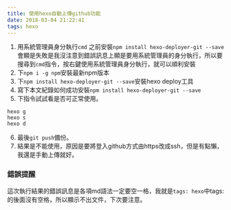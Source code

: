 ```yaml
---
title: 使用hexo自動上傳github功能
date: 2018-03-04 21:22:41
tags: hexo
---
```

1. 用系統管理員身分執行`cmd`
之前安裝`npm install hexo-deployer-git --save`會顯是失敗是我沒注意到錯誤訊息上顯是要用系統管理員的身分執行，所以要搜尋到`cmd`指令，按右鍵使用系統管理員身分執行，就可以順利安裝
1. 下`npm i -g npm`安裝最新npm版本
3. 下`npm install hexo-deployer-git --save`安裝hexo deploy工具
4. 寫下本文紀錄如何成功安裝`npm install hexo-deployer-git --save`
5. 下指令試試看是否可正常使用。
```
hexo g
hexo s
hexo d
```
6. 最後`git push`備份。
7. 結果是不能使用，原因是要將登入github方式由https改成ssh，但是有點懶，我還是手動上傳就好。

### 錯誤提醒
這次執行結果的錯誤訊息是各項md語法一定要空一格，我就是`tags: hexo`中tags:的後面沒有空格，所以顯示不出文件，下次要注意。